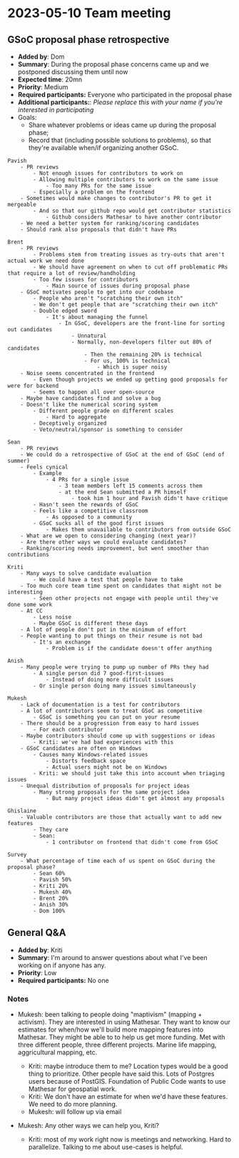 # 2023-05-10 Team meeting

## GSoC proposal phase retrospective

- **Added by**: Dom
- **Summary**: During the proposal phase concerns came up and we postponed discussing them until now
- **Expected time**: 20mn
- **Priority**: Medium
- **Required participants:** Everyone who participated in the proposal phase
- **Additional participants:**: *Please replace this with your name if you're interested in participating*
- Goals:
  - Share whatever problems or ideas came up during the proposal phase;
  - Record that (including possible solutions to problems), so that they're available when/if organizing another GSoC.

```
Pavish
    - PR reviews
        - Not enough issues for contributors to work on
        - Allowing multiple contributors to work on the same issue
            - Too many PRs for the same issue
        - Especially a problem on the frontend
    - Sometimes would make changes to contributor's PR to get it mergeable
        - And so that our github repo would get contributor statistics
            - Github considers Mathesar to have another contributor
    - We need a better system for ranking/scoring candidates
    - Should rank also proposals that didn't have PRs

Brent
    - PR reviews
        - Problems stem from treating issues as try-outs that aren't actual work we need done
        - We should have agreement on when to cut off problematic PRs that require a lot of review/handholding
        - Too few issues for contributors
            - Main source of issues during proposal phase
    - GSoC motivates people to get into our codebase
        - People who aren't "scratching their own itch"
        - We don't get people that are "scratching their own itch"
        - Double edged sword
            - It's about managing the funnel
                - In GSoC, developers are the front-line for sorting out candidates
                    - Unnatural
                    - Normally, non-developers filter out 80% of candidates
                        - Then the remaining 20% is technical
                        - For us, 100% is technical
                            - Which is super noisy
    - Noise seems concentrated in the frontend
        - Even though projects we ended up getting good proposals for were for backend
        - Seems to happen all over open-source
    - Maybe have candidates find and solve a bug
    - Doesn't like the numerical scoring system
        - Different people grade on different scales
            - Hard to aggregate
        - Deceptively organized
        - Veto/neutral/sponsor is something to consider
        
Sean
    - PR reviews
    - We could do a retrospective of GSoC at the end of GSoC (end of summer)
    - Feels cynical
        - Example
            - 4 PRs for a single issue
                - 3 team members left 15 comments across them
                - at the end Sean submitted a PR himself
                    - took him 1 hour and Pavish didn't have critique
        - Hasn't seen the rewards of GSoC
        - Feels like a competitive classroom
            - As opposed to a community
        - GSoC sucks all of the good first issues
            - Makes them unavailable to contributors from outside GSoC
    - What are we open to considering changing (next year)?
    - Are there other ways we could evaluate candidates?
    - Ranking/scoring needs improvement, but went smoother than contributions
    
Kriti
    - Many ways to solve candidate evaluation
        - We could have a test that people have to take
    - Too much core team time spent on candidates that might not be interesting
        - Seen other projects not engage with people until they've done some work
    - At CC
        - Less noise
        - Maybe GSoC is different these days
    - A lot of people don't put in the minimum of effort
    - People wanting to put things on their resume is not bad
        - It's an exchange
            - Problem is if the candidate doesn't offer anything
        
Anish
    - Many people were trying to pump up number of PRs they had
        - A single person did 7 good-first-issues
            - Instead of doing more difficult issues
        - Or single person doing many issues simultaneously
        
Mukesh
    - Lack of documentation is a test for contributors
    - A lot of contributors seem to treat GSoC as competitive
        - GSoC is something you can put on your resume
    - There should be a progression from easy to hard issues
        - For each contributor
    - Maybe contributors should come up with suggestions or ideas
        - Kriti: we've had bad experiences with this
    - GSoC candidates are often on Windows
        - Causes many Windows-related issues
            - Distorts feedback space
            - Actual users might not be on Windows
        - Kriti: we should just take this into account when triaging issues
    - Unequal distribution of proposals for project ideas
        - Many strong proposals for the same project idea
            - But many project ideas didn't get almost any proposals
        
Ghislaine
    - Valuable contributors are those that actually want to add new features
        - They care
        - Sean:
            - 1 contributor on frontend that didn't come from GSoC
        
Survey
    - What percentage of time each of us spent on GSoC during the proposal phase?
        - Sean 60%
        - Pavish 50%
        - Kriti 20%
        - Mukesh 40%
        - Brent 20%
        - Anish 30%
        - Dom 100%
```

    
## General Q&A

- **Added by**: Kriti
- **Summary**: I'm around to answer questions about what I've been working on if anyone has any.
- **Priority**: Low
- **Required participants:** No one


### Notes

- Mukesh: been talking to people doing "maptivism" (mapping + activism). They are interested in using Mathesar. They want to know our estimates for when/how we'll build more mapping features into Mathesar. They might be able to to help us get more funding. Met with three different people, three different projects. Marine life mapping, aggricultural mapping, etc.
    - Kriti: maybe introduce them to me? Location types would be a good thing to prioritize. Other people have said this. Lots of Postgres users because of PostGIS. Foundation of Public Code wants to use Mathesar for geospatial work.
    - Kriti: We don't have an estimate for when we'd have these features. We need to do more planning.
    - Mukesh: will follow up via email

- Mukesh: Any other ways we can help you, Kriti?
    - Kriti: most of my work right now is meetings and networking. Hard to parallelize. Talking to me about use-cases is helpful.


